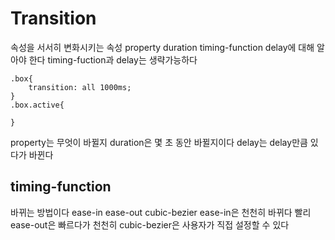 # Transition
속성을 서서히 변화시키는 속성
property duration timing-function delay에 대해 알아야 한다
timing-fuction과 delay는 생략가능하다

    .box{
        transition: all 1000ms;
    } 
    .box.active{

    }
property는 무엇이 바뀔지 
duration은 몇 초 동안 바뀔지이다
delay는 delay만큼 있다가 바뀐다

## timing-function
바뀌는 방법이다
ease-in ease-out cubic-bezier
ease-in은 천천히 바뀌다 빨리
ease-out은 빠르다가 천천히
cubic-bezier은 사용자가 직접 설정할 수 있다

